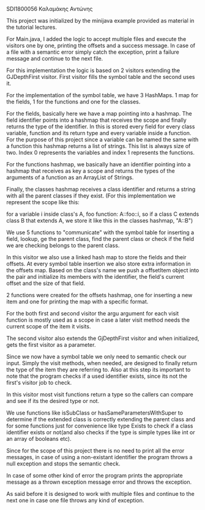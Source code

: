 SDI1800056 Καλαμάκης Αντώνης


This project was initialized by the minijava example provided as material in the tutorial lectures.

For Main.java, I added the logic to accept multiple files and execute the visitors one by one, printing the offsets and
a success message. In case of a file with a semantic error simply catch the exception, print a failure message and
continue to the next file.

For this implementation the logic is based on 2 visitors extending the GJDepthFirst visitor. First visitor fills 
the symbol table and the second uses it.

For the implementation of the symbol table, we have 3 HashMaps. 1 map for the fields, 1 for the functions and one for the classes.

For the fields, basically here we have a map pointing into a hashmap. The field identifier points into a hashmap that receives the scope
and finally returns the type of the identifier. In this is stored every field for every class variable, function and its return type and
every variable inside a function. For the purpose of this project since a variable can be named the same with a function this hashmap returns a list of strings.
This list is always size of two. Index 0 represents the variables and index 1 represents the functions.

For the functions hashmap, we basically have an identifier pointing into a hashmap that receives as key a scope and returns the types of the arguments 
of a function as an ArrayList of Strings.

Finally, the classes hashmap receives a class identifier and returns a string with all the parent classes if they exist.
(For this implementation we represent the scope like this:

for a variable i inside class's A, foo function: A::foo::i, so if a class C extends class B that extends A, we store it like this in the classes hashmap,
"A::B")

We use 5 functions to "communicate" with the symbol table for inserting a field, lookup, ge the parent class, find the parent class or check if the field we are checking belongs to the parent class.

In this visitor we also use a linked hash map to store the fields and their offsets. At every symbol table insertion we also store extra information in the offsets map.
Based on the class's name we push a offsetItem object into the pair and initialize its members with the identifier, the field's current offset and the size of that field.

2 functions were created for the offsets hashmap, one for inserting a new item and one for printing the map with a specific format.

For the both first and second visitor the argu argument for each visit function is mostly used as a scope in case a later visit method needs the current scope of the item it visits.

The second visitor also extends the GjDepthFirst visitor and when initialized, gets the first visitor as a parameter.

Since we now have a symbol table we only need to semantic check our input. Simply the visit methods, when needed, are designed
to finally return the type of the item they are referring to. Also at this step its important to note that the program checks if a used identifier exists,
since its not the first's visitor job to check. 

In this visitor most visit functions return a type so the callers can compare and see if its the desired type or not. 

We use functions like isSubClass or hasSameParametersWithSuper to determine if the extended class is correctly extending the parent class and for some functions just for convenience like type Exists to check if a
class identifier exists or not(and also checks if the type is simple types like int or an array of booleans etc).

Since for the scope of this project there is no need to print all the error messages, in case of using a non-existant identifier the program throws a null exception and stops the semantic check.

In case of some other kind of error the program prints the appropriate message as a thrown exception message error and throws the exception.

As said before it is designed to work with multiple files and continue to the next one in case one file throws any kind of exception.